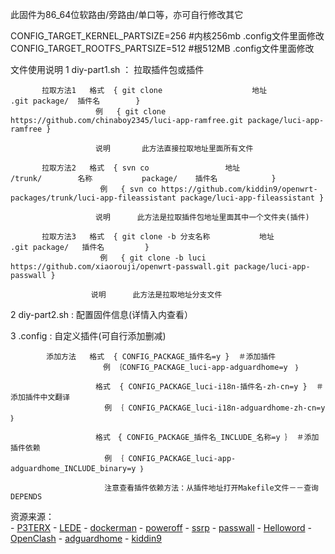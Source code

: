 此固件为86_64位软路由/旁路由/单口等，亦可自行修改其它

CONFIG_TARGET_KERNEL_PARTSIZE=256 #内核256mb .config文件里面修改 
CONFIG_TARGET_ROOTFS_PARTSIZE=512 #根512MB  .config文件里面修改

文件使用说明
   1     diy-part1.sh ： 拉取插件包或插件
   
           拉取方法1   格式  { git clone                    地址                         .git package/  插件名        } 
                       例   { git clone https://github.com/chinaboy2345/luci-app-ramfree.git package/luci-app-ramfree }
                                      
                       说明       此方法直接拉取地址里面所有文件
                                      
           拉取方法2   格式  { svn co                 地址                        /trunk/        名称           package/    插件名            }
                        例   { svn co https://github.com/kiddin9/openwrt-packages/trunk/luci-app-fileassistant package/luci-app-fileassistant }
                                      
                       说明      此方法是拉取插件包地址里面其中一个文件夹(插件) 
                               
           拉取方法3   格式  { git clone -b 分支名称           地址                            .git package/   插件名         }
                        例   { git clone -b luci https://github.com/xiaorouji/openwrt-passwall.git package/luci-app-passwall }
                                
                      说明      此方法是拉取地址分支文件
                      
                      
   2    diy-part2.sh  :   配置固件信息(详情入内查看）
   
   3    .config       :   自定义插件(可自行添加删减)
            
            添加方法   格式  { CONFIG_PACKAGE_插件名=y }  ＃添加插件
                      　 例 ｛CONFIG_PACKAGE_luci-app-adguardhome=y　｝　
                       
                       格式  { CONFIG_PACKAGE_luci-i18n-插件名-zh-cn=y }  ＃添加插件中文翻译
                         例 ｛ CONFIG_PACKAGE_luci-i18n-adguardhome-zh-cn=y ｝
                       
                       格式　{ CONFIG_PACKAGE_插件名_INCLUDE_名称=y ｝ ＃添加插件依赖
                         例 ｛ CONFIG_PACKAGE_luci-app-adguardhome_INCLUDE_binary=y ｝
                         
                         注意查看插件依赖方法：从插件地址打开Makefile文件－－查询DEPENDS
                         
         
  资源来源：       
         - [P3TERX](https://github.com/P3TERX/Actions-OpenWrt)
         - [LEDE](https://github.com/coolsnowwolf/lede)
         - [dockerman](https://github.com/lisaac/luci-app-dockerman)
         - [poweroff](https://github.com/esirplayground/luci-app-poweroff)
         - [ssrp](https://github.com/fw876/helloworld)
         - [passwall](https://github.com/xiaorouji/openwrt-passwall)
         - [Helloword](https://github.com/jerrykuku/luci-app-vssr)
         - [OpenClash](https://github.com/vernesong/OpenClash)
         - [adguardhome](https://github.com/rufengsuixing/luci-app-adguardhome)
         - [kiddin9](https://github.com/kiddin9/openwrt-packages)
           
           
                                      
                                                           
